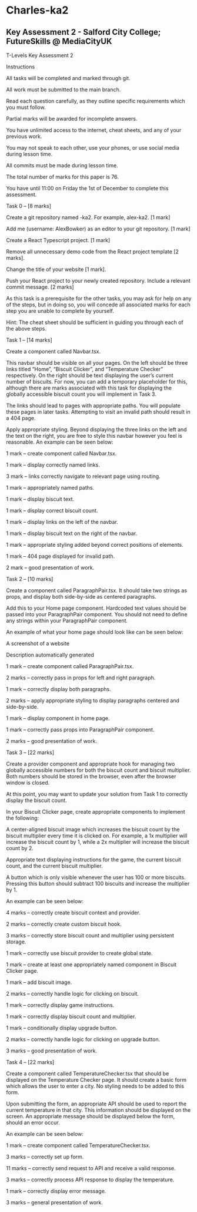 # Charles-ka2
Key Assessment 2 - Salford City College; FutureSkills @ MediaCityUK 
---------------------------------------------------------------------
T-Levels Key Assessment 2 

Instructions 

All tasks will be completed and marked through git. 

All work must be submitted to the main branch.  

Read each question carefully, as they outline specific requirements which you must follow. 

Partial marks will be awarded for incomplete answers. 

You have unlimited access to the internet, cheat sheets, and any of your previous work.  

You may not speak to each other, use your phones, or use social media during lesson time. 

All commits must be made during lesson time. 

The total number of marks for this paper is 76. 

You have until 11:00 on Friday the 1st of December to complete this assessment. 

 

Task 0 – [8 marks] 

Create a git repository named <YOUR FIRST NAME>-ka2. For example, alex-ka2. [1 mark] 

Add me (username: AlexBowker) as an editor to your git repository. [1 mark] 

Create a React Typescript project. [1 mark] 

Remove all unnecessary demo code from the React project template [2 marks]. 

Change the title of your website [1 mark].  

Push your React project to your newly created repository. Include a relevant commit message. [2 marks] 

As this task is a prerequisite for the other tasks, you may ask for help on any of the steps, but in doing so, you will concede all associated marks for each step you are unable to complete by yourself. 

Hint: The cheat sheet should be sufficient in guiding you through each of the above steps. 

 

 

Task 1 – [14 marks] 

Create a component called Navbar.tsx.  

This navbar should be visible on all your pages. On the left should be three links titled “Home”, “Biscuit Clicker”, and “Temperature Checker” respectively. On the right should be text displaying the user’s current number of biscuits. For now, you can add a temporary placeholder for this, although there are marks associated with this task for displaying the globally accessible biscuit count you will implement in Task 3.  

The links should lead to pages with appropriate paths. You will populate these pages in later tasks. Attempting to visit an invalid path should result in a 404 page. 

Apply appropriate styling. Beyond displaying the three links on the left and the text on the right, you are free to style this navbar however you feel is reasonable. An example can be seen below: 

 

 

1 mark – create component called Navbar.tsx. 

1 mark – display correctly named links. 

3 mark – links correctly navigate to relevant page using routing. 

1 mark – appropriately named paths. 

1 mark – display biscuit text. 

1 mark – display correct biscuit count. 

1 mark – display links on the left of the navbar. 

1 mark – display biscuit text on the right of the navbar. 

1 mark – appropriate styling added beyond correct positions of elements. 

1 mark – 404 page displayed for invalid path.  

2 mark – good presentation of work.  

 

 

Task 2 – [10 marks]  

Create a component called ParagraphPair.tsx. It should take two strings as props, and display both side-by-side as centered paragraphs.  

Add this to your Home page component. Hardcoded text values should be passed into your ParagraphPair component. You should not need to define any strings within your ParagraphPair component.  

An example of what your home page should look like can be seen below: 

 A screenshot of a website

Description automatically generated 

 

1 mark – create component called ParagraphPair.tsx. 

2 marks – correctly pass in props for left and right paragraph. 

1 mark – correctly display both paragraphs. 

2 marks – apply appropriate styling to display paragraphs centered and side-by-side. 

1 mark – display component in home page. 

1 mark – correctly pass props into ParagraphPair component.  

2 marks – good presentation of work. 

 

 

 

Task 3 – [22 marks] 

Create a provider component and appropriate hook for managing two globally accessible numbers for both the biscuit count and biscuit multiplier. Both numbers should be stored in the browser, even after the browser window is closed.  

At this point, you may want to update your solution from Task 1 to correctly display the biscuit count. 

In your Biscuit Clicker page, create appropriate components to implement the following: 

A center-aligned biscuit image which increases the biscuit count by the biscuit multiplier every time it is clicked on. For example, a 1x multiplier will increase the biscuit count by 1, while a 2x multiplier will increase the biscuit count by 2.  

Appropriate text displaying instructions for the game, the current biscuit count, and the current biscuit multiplier. 

A button which is only visible whenever the user has 100 or more biscuits. Pressing this button should subtract 100 biscuits and increase the multiplier by 1. 

An example can be seen below: 

 

 

4 marks – correctly create biscuit context and provider. 

2 marks – correctly create custom biscuit hook. 

3 marks – correctly store biscuit count and multiplier using persistent storage. 

1 mark – correctly use biscuit provider to create global state. 

1 mark – create at least one appropriately named component in Biscuit Clicker page. 

1 mark – add biscuit image. 

2 marks – correctly handle logic for clicking on biscuit. 

1 mark – correctly display game instructions. 

1 mark – correctly display biscuit count and multiplier. 

1 mark – conditionally display upgrade button. 

2 marks – correctly handle logic for clicking on upgrade button. 

3 marks – good presentation of work. 

 

Task 4 – [22 marks]  

Create a component called TemperatureChecker.tsx that should be displayed on the Temperature Checker page. It should create a basic form which allows the user to enter a city. No styling needs to be added to this form. 

Upon submitting the form, an appropriate API should be used to report the current temperature in that city. This information should be displayed on the screen. An appropriate message should be displayed below the form, should an error occur.  

An example can be seen below: 

  

 

1 mark – create component called TemperatureChecker.tsx. 

3 marks – correctly set up form. 

11 marks – correctly send request to API and receive a valid response.  

3 marks – correctly process API response to display the temperature.  

1 mark – correctly display error message. 

3 marks – general presentation of work. 

 